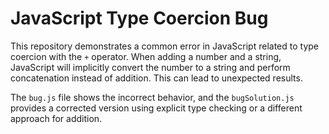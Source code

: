 # JavaScript Type Coercion Bug

This repository demonstrates a common error in JavaScript related to type coercion with the `+` operator.  When adding a number and a string, JavaScript will implicitly convert the number to a string and perform concatenation instead of addition. This can lead to unexpected results.

The `bug.js` file shows the incorrect behavior, and the `bugSolution.js` provides a corrected version using explicit type checking or a different approach for addition.